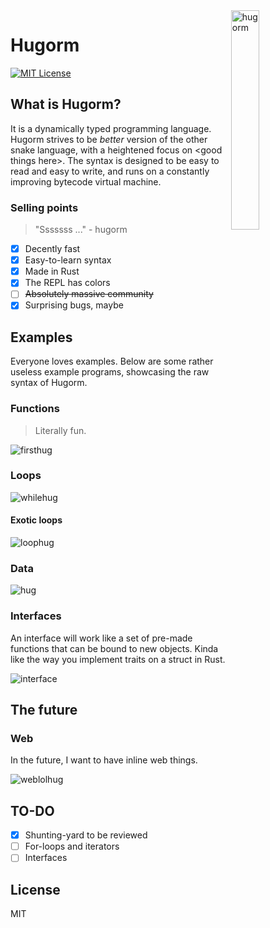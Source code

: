 <img align="right" width="30%" height="30%" src="https://i.ibb.co/jT8XDmz/hugorm.png" alt="hugorm">

# Hugorm

[![MIT License](https://img.shields.io/badge/license-MIT-blue.svg)](https://github.com/nilq/hugorm/blob/master/LICENSE)


## What is Hugorm?

It is a dynamically typed programming language. Hugorm strives to be *better* version of the other snake language, with a heightened focus on \<good things here\>. The syntax is designed to be easy to read and easy to write, and runs on a constantly improving bytecode virtual machine.

### Selling points

> "Sssssss ..." - hugorm

- [x] Decently fast
- [x] Easy-to-learn syntax
- [x] Made in Rust
- [x] The REPL has colors
- [ ] ~~Absolutely massive community~~
- [x] Surprising bugs, maybe

## Examples

Everyone loves examples. Below are some rather useless example programs, showcasing the raw syntax of Hugorm.

### Functions
> Literally fun.

<img src="https://i.ibb.co/8bvCH8k/firsthug.png" alt="firsthug" border="0">

### Loops

<img src="https://i.ibb.co/s9kd2NT/whilehug.png" alt="whilehug" border="0">

#### Exotic loops

<img src="https://i.ibb.co/4s36sFm/loophug.png" alt="loophug" border="0">

### Data

<img src="https://i.ibb.co/6thjD25/hug.png" alt="hug" border="0">


### Interfaces

An interface will work like a set of pre-made functions that can be bound to new objects. Kinda like the way you implement traits on a struct in Rust.

<img src="https://i.ibb.co/N6d6cw3/interface.png" alt="interface" border="0">

## The future

### Web

In the future, I want to have inline web things.

<img src="https://i.ibb.co/xY5KpKR/weblolhug.png" alt="weblolhug" border="0">

## TO-DO

- [x] Shunting-yard to be reviewed
- [ ] For-loops and iterators
- [ ] Interfaces

## License

MIT
